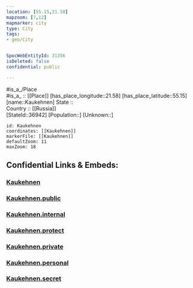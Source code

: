 ```yaml
---
location: [55.15,21.58] 
mapzoom: [7,12] 
mapmarker: city 
type: City
tags:
- geo/City


SpocWebEntityId: 31356
isDeleted: false
confidential: public

---
```

#is_a_/Place  
#is_a_ :: [[Place]] 
[has_place_longitude::21.58] 
[has_place_latitude::55.15] 
[name::Kaukehnen] 
State ::  
Country :: [[Russia]]  
[StateId::36942] 
[Population::] 
[Unknown::] 


```leaflet
id: Kaukehnen
coordinates: [[Kaukehnen]] 
markerFile: [[Kaukehnen]] 
defaultZoom: 11 
maxZoom: 18
```


## Confidential Links & Embeds: 

### [Kaukehnen](/_Standards/Earth/Continent/Europe/Europe~East/Russia/Russia~NorthWest/Kaliningrad~Oblast/City/Kaukehnen.md) 

### [Kaukehnen.public](/_public/Earth/Continent/Europe/Europe~East/Russia/Russia~NorthWest/Kaliningrad~Oblast/City/Kaukehnen.public.md) 

### [Kaukehnen.internal](/_internal/Earth/Continent/Europe/Europe~East/Russia/Russia~NorthWest/Kaliningrad~Oblast/City/Kaukehnen.internal.md) 

### [Kaukehnen.protect](/_protect/Earth/Continent/Europe/Europe~East/Russia/Russia~NorthWest/Kaliningrad~Oblast/City/Kaukehnen.protect.md) 

### [Kaukehnen.private](/_private/Earth/Continent/Europe/Europe~East/Russia/Russia~NorthWest/Kaliningrad~Oblast/City/Kaukehnen.private.md) 

### [Kaukehnen.personal](/_personal/Earth/Continent/Europe/Europe~East/Russia/Russia~NorthWest/Kaliningrad~Oblast/City/Kaukehnen.personal.md) 

### [Kaukehnen.secret](/_secret/Earth/Continent/Europe/Europe~East/Russia/Russia~NorthWest/Kaliningrad~Oblast/City/Kaukehnen.secret.md)

